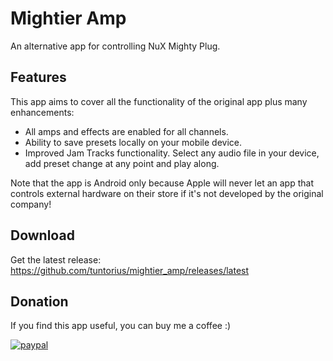 # Mightier Amp

An alternative app for controlling NuX Mighty Plug.

## Features
This app aims to cover all the functionality of the original app plus many enhancements:
- All amps and effects are enabled for all channels.
- Ability to save presets locally on your mobile device.
- Improved Jam Tracks functionality. Select any audio file in your device, add preset change at any point and play along.

Note that the app is Android only because Apple will never let an app that controls external hardware on their store if it's not developed by the original company!

## Download
Get the latest release:
https://github.com/tuntorius/mightier_amp/releases/latest

## Donation
If you find this app useful, you can buy me a coffee  :) 

[![paypal](https://www.paypalobjects.com/en_US/i/btn/btn_donateCC_LG.gif)](https://www.paypal.com/donate?hosted_button_id=FZWWAM4NUFRPC)
